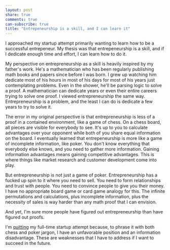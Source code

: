 ```yaml
---
layout: post
share: true
comments: true
can-subscribe: true
title: "Entrepeneurship is a skill, and I can learn it"
---
```


I approached my startup attempt primarily wanting to learn how to be a successful entrepeneur. My thesis was that entrepeneurship is a skill, and if I dedicate enough time and effort, I can learn how to do it.

My perspective on entrepreneurship as a skill is heavily inspired by my father's work. He's a mathematician who has been regularly publishing math books and papers since before I was born. I grew up watching him dedicate most of his hours in most of his days for most of his years just contemplating problems. Even in the shower, he'll be parsing logic to solve a proof. A mathematician can dedicate years or even their entire careers trying to solve one proof. I viewed entrepreneurship the same way. Entrepreneurship is a problem, and the least I can do is dedicate a few years to try to solve it.

The error in my original perspective is that entrepreneurship is less of a proof in a contained environment, like a game of chess. On a chess board, all pieces are visible for everybody to see. It's up to you to calculate advantages over your opponent while both of you share equal information on the board. I eventually learned that entrepeneurship is more like a game of incomplete information, like poker. You don't know everything that everybody else knows, and you need to gather more information. Gaining information advantages means gaining competitive advantages. This is where things like market research and customer development come into play.

But entrepreneurship is not just a game of poker. Entrepreneurship has a fucked up spin to it where you need to sell. You need to form relationships and trust with people. You need to convince people to give you their money. I have no appropriate board game or card game analogy for this. The infinite permutations and calculations, plus incomplete information, plus the necessity of sales is way harder than any math proof that I can envision.

And yet, I'm sure more people have figured out entrepreneurship than have figured out proofs.

I'm <a href="http://www.dillonforrest.com/startup/im-quitting-my-full-time-startup-efforts/" target="_blank">quitting</a> my full-time startup attempt because, to phrase it with both chess and poker jargon, I have an unfavorable position and an information disadvantage. These are weaknesses that I have to address if I want to succeed in the future.